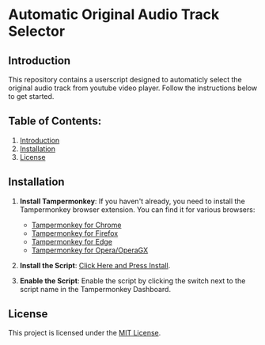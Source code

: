 # Automatic Original Audio Track Selector

## Introduction

This repository contains a userscript designed to automaticly select the original audio track from youtube video player. Follow the instructions below to get started.

## Table of Contents:

1. [Introduction](#introduction)
2. [Installation](#installation)
3. [License](#license)

## Installation

1. **Install Tampermonkey**:
   If you haven't already, you need to install the Tampermonkey browser extension. You can find it for various browsers:

   - [Tampermonkey for Chrome](https://chrome.google.com/webstore/detail/tampermonkey/dhdgffkkebhmkfjojejmpbldmpobfkfo)
   - [Tampermonkey for Firefox](https://addons.mozilla.org/en-US/firefox/addon/tampermonkey/)
   - [Tampermonkey for Edge](https://microsoftedge.microsoft.com/addons/detail/tampermonkey/iikmkjmpaadaobahmlepeloendndfphd)
   - [Tampermonkey for Opera/OperaGX](https://addons.opera.com/en-gb/extensions/details/tampermonkey-beta/)

2. **Install the Script**:
   [Click Here and Press Install](tampper-monkey-ytoat.js?raw=True).

3. **Enable the Script**:
   Enable the script by clicking the switch next to the script name in the Tampermonkey Dashboard.

## License

This project is licensed under the [MIT License](LICENSE).
